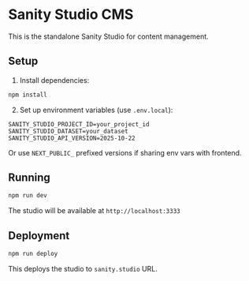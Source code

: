 # Sanity Studio CMS

This is the standalone Sanity Studio for content management.

## Setup

1. Install dependencies:
```bash
npm install
```

2. Set up environment variables (use `.env.local`):
```
SANITY_STUDIO_PROJECT_ID=your_project_id
SANITY_STUDIO_DATASET=your_dataset
SANITY_STUDIO_API_VERSION=2025-10-22
```

Or use `NEXT_PUBLIC_` prefixed versions if sharing env vars with frontend.

## Running

```bash
npm run dev
```

The studio will be available at `http://localhost:3333`

## Deployment

```bash
npm run deploy
```

This deploys the studio to `sanity.studio` URL.
